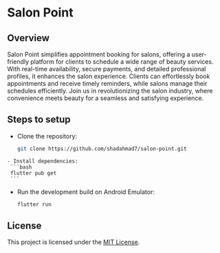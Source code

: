 #  Salon Point

## Overview

Salon Point simplifies appointment booking for salons, offering a user-friendly platform for clients to schedule a wide range of beauty services. With real-time availability, secure payments, and detailed professional profiles, it enhances the salon experience. Clients can effortlessly book appointments and receive timely reminders, while salons manage their schedules efficiently. Join us in revolutionizing the salon industry, where convenience meets beauty for a seamless and satisfying experience.

## Steps to setup

   - Clone the repository:
     ```bash
     git clone https://github.com/shadahmad7/salon-point.git
     ```

    - Install dependencies:
     ```bash
     flutter pub get
     ```

   - Run the development build on Android Emulator:
     ```bash
     flutter run
     ```



## License

This project is licensed under the [MIT License](LICENSE).
